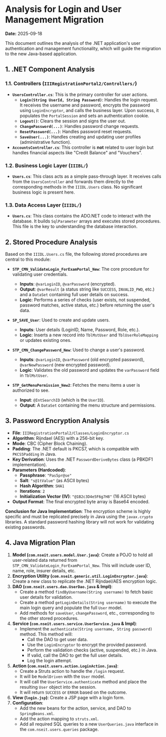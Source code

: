 
# Analysis for Login and User Management Migration

**Date:** 2025-09-18

This document outlines the analysis of the .NET application's user authentication and management functionality, which will guide the migration to the new Java-based application.

## 1. .NET Component Analysis

### 1.1. Controllers (`IIIRegistrationPortal2/Controllers/`)

*   **`UsersController.cs`**: This is the primary controller for user actions.
    *   **`Login(String UserId, String Password)`**: Handles the login request. It receives the username and password, encrypts the password using `LoginEncryptor`, and calls the business layer. Upon success, it populates the `PortalSession` and sets an authentication cookie.
    *   **`Logout()`**: Clears the session and signs the user out.
    *   **`ChangePassword(...)`**: Handles password change requests.
    *   **`ResetPassword(...)`**: Handles password reset requests.
    *   **`SaveUser(...)`**: Handles creating and updating user profiles (administrative function).
*   **`AccountsController.cs`**: This controller is **not** related to user login but handles financial aspects like "Credit Balance" and "Vouchers".

### 1.2. Business Logic Layer (`IIIBL/`)

*   **`Users.cs`**: This class acts as a simple pass-through layer. It receives calls from the `UsersController` and forwards them directly to the corresponding methods in the `IIIDL.Users` class. No significant business logic is present here.

### 1.3. Data Access Layer (`IIIDL/`)

*   **`Users.cs`**: This class contains the ADO.NET code to interact with the database. It builds `SqlParameter` arrays and executes stored procedures. This file is the key to understanding the database interaction.

## 2. Stored Procedure Analysis

Based on the `IIIDL.Users.cs` file, the following stored procedures are central to this module:

*   **`STP_CMN_ValidateLogin_ForExamPortal_New`**: The core procedure for validating user credentials.
    *   **Inputs**: `@varLoginID`, `@varPassword` (encrypted).
    *   **Output**: `@varResult` (a status string like `SUCCESS`, `INVALID_PWD`, etc.) and a `DataSet` containing full user details on success.
    *   **Logic**: Performs a series of checks (user exists, not suspended, password matches, active status, etc.) before returning the user's data.

*   **`SP_SAVE_User`**: Used to create and update users.
    *   **Inputs**: User details (LoginID, Name, Password, Role, etc.).
    *   **Logic**: Inserts a new record into `TblMstUser` and `TblUserRoleMapping` or updates existing ones.

*   **`STP_CMN_ChangePassword_New`**: Used to change a user's password.
    *   **Inputs**: `@varLoginID`, `@varPassword` (old encrypted password), `@varNewPassword` (new encrypted password).
    *   **Logic**: Validates the old password and updates the `varPassword` field in `TblMstUser`.

*   **`STP_GetMenuPermission_New2`**: Fetches the menu items a user is authorized to see.
    *   **Input**: `@IntSearchID` (which is the `UserID`).
    *   **Output**: A `DataSet` containing the menu structure and permissions.

## 3. Password Encryption Analysis

*   **File**: `IIIRegistrationPortal2/Classes/LoginEncryptor.cs`
*   **Algorithm**: Rijndael (AES) with a 256-bit key.
*   **Mode**: CBC (Cipher Block Chaining).
*   **Padding**: The .NET default is PKCS7, which is compatible with `PKCS5Padding` in Java.
*   **Key Derivation**: Uses the .NET `PasswordDeriveBytes` class (a PBKDF1 implementation).
*   **Parameters (Hardcoded)**:
    *   **Passphrase**: `"Pas5pr@se"`
    *   **Salt**: `"s@1tValue"` (as ASCII bytes)
    *   **Hash Algorithm**: `SHA1`
    *   **Iterations**: `2`
    *   **Initialization Vector (IV)**: `"@1B2c3D4e5F6g7H8"` (16 ASCII bytes)
*   **Output Format**: The final encrypted byte array is Base64 encoded.

**Conclusion for Java Implementation**: The encryption scheme is highly specific and must be replicated precisely in Java using the `javax.crypto` libraries. A standard password hashing library will not work for validating existing passwords.

## 4. Java Migration Plan

1.  **Model (`com.nseit.users.model.User.java`)**: Create a POJO to hold all user-related data returned from `STP_CMN_ValidateLogin_ForExamPortal_New`. This will include user ID, name, role, insurer details, etc.
2.  **Encryption Utility (`com.nseit.generic.util.LoginEncryptor.java`)**: Create a new class to replicate the .NET Rijndael/AES encryption logic.
3.  **DAO (`com.nseit.users.dao.UserDao.java` & Impl)**:
    *   Create a method `findByUsername(String username)` to fetch basic user details for validation.
    *   Create a method `getLoginDetails(String username)` to execute the main login query and populate the full `User` model.
    *   Add methods for `saveUser`, `changePassword`, etc., corresponding to the other stored procedures.
4.  **Service (`com.nseit.users.service.UserService.java` & Impl)**:
    *   Implement the `authenticate(String username, String password)` method. This method will:
        *   Call the DAO to get user data.
        *   Use the `LoginEncryptor` to encrypt the provided password.
        *   Perform the validation checks (active, suspended, etc.) in Java.
        *   If valid, call the DAO to get the full user details.
        *   Log the login attempt.
5.  **Action (`com.nseit.users.action.LoginAction.java`)**:
    *   Create a Struts action to handle the `/login` request.
    *   It will be `ModelDriven` with the `User` model.
    *   It will call the `UserService.authenticate` method and place the resulting `User` object into the session.
    *   It will return `SUCCESS` or `ERROR` based on the outcome.
6.  **View (`login.jsp`)**: Create a JSP page with a login form.
7.  **Configuration**:
    *   Add the new beans for the action, service, and DAO to `SpringBeans.xml`.
    *   Add the action mapping to `struts.xml`.
    *   Add all required SQL queries to a new `UserQueries.java` interface in the `com.nseit.users.queries` package.
